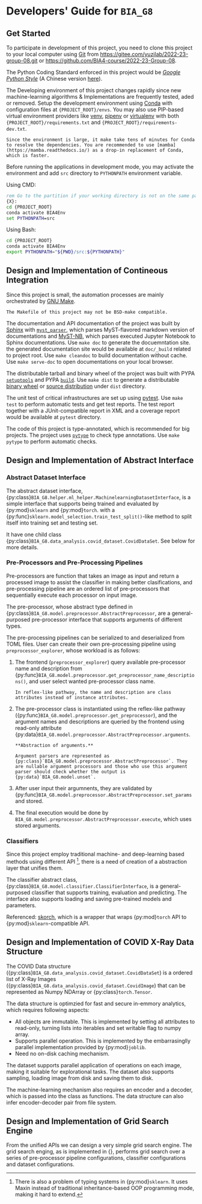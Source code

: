 # Developers' Guide for `BIA_G8`

## Get Started

To participate in development of this project, you need to clone this project to your local computer using [Git](https://git-scm.com) from <https://gitee.com/yuzjlab/2022-23-group-08.git> or <https://github.com/BIA4-course/2022-23-Group-08>.

The Python Coding Standard enforced in this project would be [_Google Python Style_](https://google.github.io/styleguide/pyguide.html) (A Chinese version [here](https://zh-google-styleguide.readthedocs.io/en/latest/google-python-styleguide)).

The Developing environment of this project changes rapidly since new machine-learning algorithms \& Implementations are frequently tested, aded or removed. Setup the development environment using [Conda](https://docs.conda.io/en/latest/) with configuration files at `{PROJECT_ROOT}/envs`. You may also use PIP-based virtual environment providers like [venv](https://docs.python.org/3/library/venv.html), [pipenv](https://pipenv.pypa.io/en/latest/index.html) or [virtualenv](https://virtualenv.pypa.io) with both `{PROJECT_ROOT}/requirements.txt` and `{PROJECT_ROOT}/requirements-dev.txt`.

```{hint}
Since the environment is large, it make take tens of minutes for Conda to resolve the dependencies. You are recommended to use [mamba](https://mamba.readthedocs.io/) as a drop-in replacement of Conda, which is faster.
```

Before running the applications in development mode, you may activate the environment and add `src` directory to `PYTHONPATH` environment variable.

Using CMD:

```bat
rem Go to the partition if your working directory is not on the same partition with {PROJECT_ROOT}
{X}:
cd {PROJECT_ROOT}
conda activate BIA4Env
set PYTHONPATH=src
```

Using Bash:

```bash
cd {PROJECT_ROOT}
conda activate BIA4Env
export PYTHONPATH="${PWD}/src:${PYTHONPATH}"
```

## Design and Implementation of Contineous Integration

Since this project is small, the automation processes are mainly orchestrated by [GNU Make](https://www.gnu.org/software/make).

```{warning}
The Makefile of this project may not be BSD-make compatible.
```

The documentation and API documentation of the project was built by [Sphinx](https://www.sphinx-doc.org/) with [`myst_parser`](https://myst-parser.readthedocs.io/), which parses MyST-flavored markdown version of documentations and [MyST-NB](https://myst-nb.readthedocs.io), which parses executed Jupyter Notebook to Sphinx documentations. Use `make doc` to generate the docuemntation site. the generated documentation site would be available at `doc/_build` related to project root. Use `make cleandoc` to build documentation without cache. Use `make serve-doc` to open documentations on your local browser.

The distributable tarball and binary wheel of the project was built with PYPA [`setuptools`](https://setuptools.pypa.io) and PYPA [`build`](https://pypa-build.readthedocs.io). Use `make dist` to generate a distributable [binary wheel](https://packaging.python.org/en/latest/glossary/#term-Wheel) or [source distribution](https://packaging.python.org/en/latest/glossary/#term-Source-Distribution-or-sdist) under `dist` directory.

The unit test of critical infrastructures are set up using [pytest](https://pytest.org). Use `make test` to perform automatic tests and get test reports. The test report together with a JUnit-compatible report in XML and a coverage report would be available at `pytest` directory.

The code of this project is type-annotated, which is recommended for big projects. The project uses [`pytype`](https://google.github.io/pytype) to check type annotations. Use `make pytype` to perform automatic checks.

## Design and Implementation of Abstract Interface

### Abstract Dataset Interface

The abstract dataset interface, {py:class}`BIA_G8.helper.ml_helper.MachinelearningDatasetInterface`, is a simple interface that supports being trained and evaluated by {py:mod}`sklearn` and {py:mod}`torch`. with a {py:func}`sklearn.model_selection.train_test_split()`-like method to split itself into training set and testing set.

It have one child class {py:class}`BIA_G8.data_analysis.covid_dataset.CovidDataSet`. See below for more details.

### Pre-Processors and Pre-Processing Pipelines

Pre-processors are function that takes an image as input and return a processed image to assist the classifier in making better clasifications, and pre-processing pipeline are an ordered list of pre-processors that sequentially execute each processor on input image.

The pre-processor, whose abstract type defined in {py:class}`BIA_G8.model.preprocessor.AbstractPreprocessor`, are a general-purposed pre-processor interface that supports arguments of different types.

The pre-processing pipelines can be serialized to and deserialized from TOML files. User can create their own pre-processing pipeline using `preprocessor_explorer`, whose workload is as follows:

1. The frontend (`preprocessor_explorer`) query available pre-processor name and description from {py:func}`BIA_G8.model.preprocessor.get_preprocessor_name_descriptions()`, and user select wanted pre-processor class name.

    ```{note}
    In reflex-like pathway, the name and description are class attributes instead of instance attributes.
    ```

2. The pre-processor class is instantiated using the reflex-like pathway ({py:func}`BIA_G8.model.preprocessor.get_preprocessor`), and the argument names and descriptions are queried by the frontend using read-only attribute {py:data}`BIA_G8.model.preprocessor.AbstractPreprocessor.arguments`.

    ```{note}
    **Abstraction of arguments.**

    Argument parsers are represented as {py:class}`BIA_G8.model.preprocessor.AbstractPreprocessor`. They are nullable argument processors and those who use this argument parser should check whether the output is {py:data}`BIA_G8.model.unset`.
    ```

3. After user input their argumnents, they are validated by {py:func}`BIA_G8.model.preprocessor.AbstractPreprocessor.set_params` and stored.
4. The final execution would be done by `BIA_G8.model.preprocessor.AbstractPreprocessor.execute`, which uses stored arguments.

### Classifiers

Since this project employ traditional machine- and deep-learning based methods using different API [^sklearn], there is a need of creation of a abstraction layer that unifies them.

[^sklearn]: There is also a problem of typing systems in {py:mod}`sklearn`. It uses Maxin instead of traditional inheritance-based OOP programming mode, making it hard to extend.

The classifier abstract class, {py:class}`BIA_G8.model.classifier.ClassifierInterface`, is a general-purposed classifier that supports training, evaluation and predicting. The interface also supports loading and saving pre-trained models and parameters.

Referenced: [skorch](https://skorch.readthedocs.io/en/stable), which is a wrapper that wraps {py:mod}`torch` API to {py:mod}`sklearn`-compatible API.

## Design and Implementation of COVID X-Ray Data Structure

The COVID Data structure ({py:class}`BIA_G8.data_analysis.covid_dataset.CovidDataSet`) is a ordered list of X-Ray Images ({py:class}`BIA_G8.data_analysis.covid_dataset.CovidImage`) that can be represented as Numpy NDArray or {py:class}`torch.Tensor`.

The data structure is optimzied for fast and secure in-emmory analytics, which requires following aspects:

- All objects are immutable. This is implemented by setting all attributes to read-only, turning lists into iterables and set writable flag to numpy array.
- Supports parallel operation. This is implemented by the embarrasinglly parallel implementation provided by {py:mod}`joblib`.
- Need no on-disk caching mechanism.

The dataset supports parallel application of operations on each image, making it suitable for explorational tasks. The dataset also supports sampling, loading image from disk and saving them to disk.

The machine-learning mechanism also requires an encoder and a decoder, which is passed into the class as functions. The data structure can also infer encoder-decoder pair from file system.

## Design and Implementation of Grid Search Engine

From the unified APIs we can design a very simple grid search engine. The grid search enging, as is implemented in {}, performs grid search over a series of pre-processor pipeline configurations, classifier configurations and dataset configurations.
